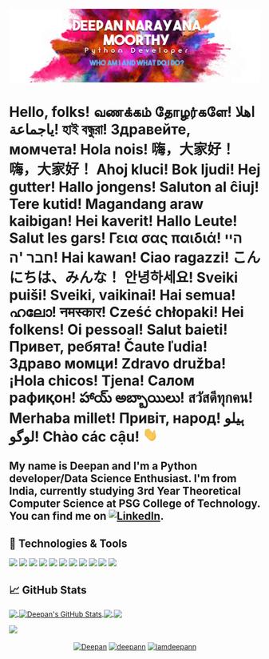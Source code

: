 [![Header](https://raw.githubusercontent.com/DeepanNarayanaMoorthy/DeepanNarayanaMoorthy/master/readme_header.png "Header")](https://www.linkedin.com/in/deepan-narayana-moorthy-6a996416b/)

# Hello, folks! வணக்கம் தோழர்களே! اهلا ياجماعة! হাই বন্ধুরা! Здравейте, момчета! Hola nois! 嗨，大家好！ 嗨，大家好！ Ahoj kluci! Bok ljudi! Hej gutter! Hallo jongens! Saluton al ĉiuj! Tere kutid! Magandang araw kaibigan! Hei kaverit! Hallo Leute! Salut les gars! Γεια σας παιδιά! היי חבר 'ה! Hai kawan! Ciao ragazzi! こんにちは、みんな！ 안녕하세요! Sveiki puiši! Sveiki, vaikinai! Hai semua! ഹലോ! नमस्कार! Cześć chłopaki! Hei folkens! Oi pessoal! Salut baieti! Привет, ребята! Čaute ľudia! Здраво момци! Zdravo družba! ¡Hola chicos! Tjena! Салом рафиқон! హాయ్ అబ్బాయిలు! สวัสดีทุกคน! Merhaba millet! Привіт, народ! ہیلو لوگو! Chào các cậu! <img src="https://raw.githubusercontent.com/DeepanNarayanaMoorthy/DeepanNarayanaMoorthy/master/wave.gif" width="30px">

## My name is Deepan and I'm a Python developer/Data Science Enthusiast. I'm from India, currently studying 3rd Year Theoretical Computer Science at PSG College of Technology. You can find me on  [![LinkedIn][2.2]][2].

## 🔧 Technologies & Tools
![](https://img.shields.io/badge/OS-Windows-informational?style=flat&logo=windows&logoColor=white&color=2bbc8a)
![](https://img.shields.io/badge/OS-Linux-informational?style=flat&logo=linux&logoColor=white&color=2bbc8a)
![](https://img.shields.io/badge/Code-Python-informational?style=flat&logo=python&logoColor=white&color=2bbc8a)
![](https://img.shields.io/badge/Code-C++-informational?style=flat&color=2bbc8a)
![](https://img.shields.io/badge/Code-C-informational?style=flat&logo=c&logoColor=white&color=2bbc8a)
![](https://img.shields.io/badge/Code-R-informational?style=flat&logo=r&logoColor=white&color=2bbc8a)
![](https://img.shields.io/badge/Code-JavaScript-informational?style=flat&logo=javascript&logoColor=white&color=2bbc8a)
![](https://img.shields.io/badge/Code-Golang-informational?style=flat&logo=go&logoColor=white&color=2bbc8a)
![](https://img.shields.io/badge/Tools-MySQL-informational?style=flat&logo=mysql&logoColor=white&color=2bbc8a)
![](https://img.shields.io/badge/Tools-Git-informational?style=flat&logo=git&logoColor=white&color=2bbc8a)
![](https://img.shields.io/badge/Tools-QT%20Designer-informational?style=flat&logoColor=white&color=2bbc8a)

## &#x1f4c8; GitHub Stats

<a href="https://github.com/DeepanNarayanaMoorthy/DeepanNarayanaMoorthy">
  <img align="center" src="https://github-readme-stats.vercel.app/api/top-langs/?username=DeepanNarayanaMoorthy&hide=java,html&title_color=ffffff&text_color=c9cacc&icon_color=2bbc8a&bg_color=1d1f21" />
</a>
<a href="https://github.com/DeepanNarayanaMoorthy/DeepanNarayanaMoorthy">
  <img align="center" src="https://github-readme-stats.vercel.app/api?username=DeepanNarayanaMoorthy&show_icons=true&line_height=27&count_private=true&title_color=ffffff&text_color=c9cacc&icon_color=2bbc8a&bg_color=1d1f21" alt="Deepan's GitHub Stats" />
</a>

<a href="https://github.com/DeepanNarayanaMoorthy/What-Does-BLM-Say">
  <img align="center" src="https://github-readme-stats.vercel.app/api/pin/?username=DeepanNarayanaMoorthy&repo=What-Does-BLM-Say&title_color=ffffff&text_color=c9cacc&icon_color=2bbc8a&bg_color=1d1f21" />
</a>


<a href="https://github.com/DeepanNarayanaMoorthy/Effect-of-COVID-19-pandemic-on-E-commerce">
  <img align="center" src="https://github-readme-stats.vercel.app/api/pin/?username=DeepanNarayanaMoorthy&repo=Effect-of-COVID-19-pandemic-on-E-commerce&title_color=ffffff&text_color=c9cacc&icon_color=2bbc8a&bg_color=1d1f21" />
</a>    

<!-- links to social media icons -->

<!-- icons with padding -->

[1.1]: http://i.imgur.com/0o48UoR.png (github icon with padding)

<!-- icons without padding -->

[1.2]: http://i.imgur.com/9I6NRUm.png (github icon without padding)
[2.2]: https://raw.githubusercontent.com/MartinHeinz/MartinHeinz/master/linkedin-3-16.png (LinkedIn icon without padding)


<!-- links to your social media accounts -->

[1]: https://github.com/DeepanNarayanaMoorthy
[2]: https://www.linkedin.com/in/deepan-narayana-moorthy-6a996416b/



![](https://komarev.com/ghpvc/?username=DeepanNarayanaMoorthy&color=blue)

<p align="center">
<a href="https://www.linkedin.com/in/deepan-narayana-moorthy-6a996416b/" target="blank"><img align="center" src="https://cdn.jsdelivr.net/npm/simple-icons@3.0.1/icons/linkedin.svg" alt="Deepan" height="30" width="30" /></a>
<a href="https://www.kaggle.com/deepann" target="blank"><img align="center" src="https://cdn.jsdelivr.net/npm/simple-icons@3.0.1/icons/kaggle.svg" alt="deepann" height="30" width="30" /></a>
<a href="https://www.instagram.com/iamdeepann/" target="blank"><img align="center" src="https://cdn.jsdelivr.net/npm/simple-icons@3.0.1/icons/instagram.svg" alt="iamdeepann" height="30" width="30" /></a>
</p>
<!-- Resources -->
<!-- Icons: https://simpleicons.org/ -->
<!-- GitHub Stats: https://github.com/anuraghazra/github-readme-stats -->
<!-- Emojis: https://emojipedia.org/emoji/ -->
<!-- HTML Emojis: https://www.fileformat.info/index.htm -->
<!-- Shields: https://shields.io/ -->
<!-- Awesome GitHub Profile README: https://github.com/abhisheknaiidu/awesome-github-profile-readme -->

